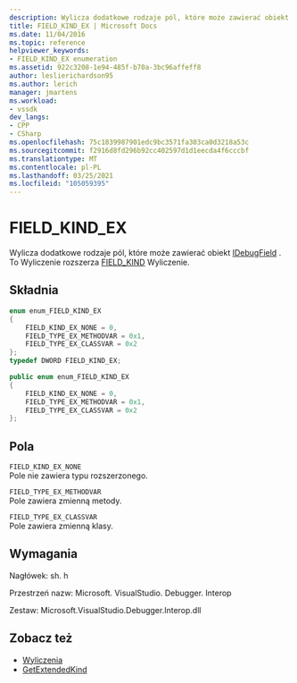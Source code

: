 ```yaml
---
description: Wylicza dodatkowe rodzaje pól, które może zawierać obiekt IDebugField.
title: FIELD_KIND_EX | Microsoft Docs
ms.date: 11/04/2016
ms.topic: reference
helpviewer_keywords:
- FIELD_KIND_EX enumeration
ms.assetid: 922c3208-1e94-485f-b70a-3bc96affeff8
author: leslierichardson95
ms.author: lerich
manager: jmartens
ms.workload:
- vssdk
dev_langs:
- CPP
- CSharp
ms.openlocfilehash: 75c1839987901edc9bc3571fa303ca0d3218a53c
ms.sourcegitcommit: f2916d8fd296b92cc402597d1d1eecda4f6cccbf
ms.translationtype: MT
ms.contentlocale: pl-PL
ms.lasthandoff: 03/25/2021
ms.locfileid: "105059395"
---
```

# <a name="field_kind_ex"></a>FIELD_KIND_EX
Wylicza dodatkowe rodzaje pól, które może zawierać obiekt [IDebugField](../../../extensibility/debugger/reference/idebugfield.md) . To Wyliczenie rozszerza [FIELD_KIND](../../../extensibility/debugger/reference/field-kind.md) Wyliczenie.

## <a name="syntax"></a>Składnia

```cpp
enum enum_FIELD_KIND_EX
{
    FIELD_KIND_EX_NONE = 0,
    FIELD_TYPE_EX_METHODVAR = 0x1,
    FIELD_TYPE_EX_CLASSVAR = 0x2
};
typedef DWORD FIELD_KIND_EX;
```

```csharp
public enum enum_FIELD_KIND_EX
{
    FIELD_KIND_EX_NONE = 0,
    FIELD_TYPE_EX_METHODVAR = 0x1,
    FIELD_TYPE_EX_CLASSVAR = 0x2
};
```

## <a name="fields"></a>Pola
`FIELD_KIND_EX_NONE`\
Pole nie zawiera typu rozszerzonego.

`FIELD_TYPE_EX_METHODVAR`\
Pole zawiera zmienną metody.

`FIELD_TYPE_EX_CLASSVAR`\
Pole zawiera zmienną klasy.

## <a name="requirements"></a>Wymagania
Nagłówek: sh. h

Przestrzeń nazw: Microsoft. VisualStudio. Debugger. Interop

Zestaw: Microsoft.VisualStudio.Debugger.Interop.dll

## <a name="see-also"></a>Zobacz też
- [Wyliczenia](../../../extensibility/debugger/reference/enumerations-visual-studio-debugging.md)
- [GetExtendedKind](../../../extensibility/debugger/reference/idebugextendedfield-getextendedkind.md)
